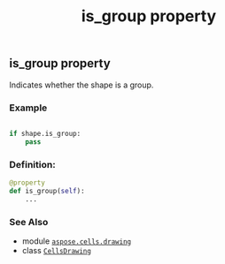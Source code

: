 ﻿---
title: is_group property
second_title: Aspose.Cells for Python via .NET API References
description: 
type: docs
weight: 560
url: /aspose.cells.drawing/cellsdrawing/is_group/
is_root: false
---

## is_group property


Indicates whether the shape is a group.

### Example 


```python

if shape.is_group:
    pass

```
### Definition:
```python
@property
def is_group(self):
    ...
```

### See Also
* module [`aspose.cells.drawing`](../../)
* class [`CellsDrawing`](/cells/python-net/aspose.cells.drawing/cellsdrawing)
